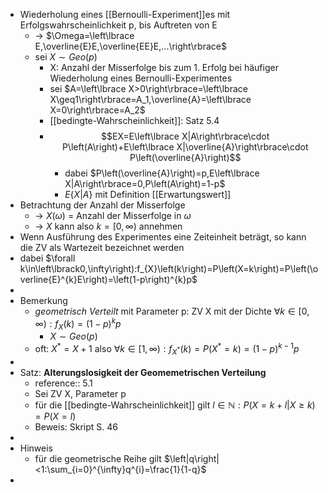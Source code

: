 - Wiederholung eines [[Bernoulli-Experiment]]es mit Erfolgswahrscheinlichkeit p, bis Auftreten von E
	- -> $\Omega=\left\lbrace E,\overline{E}E,\overline{EE}E,...\right\rbrace$
	- sei $X\sim Geo\left(p\right)$
		- X: Anzahl der Misserfolge bis zum 1. Erfolg bei häufiger Wiederholung eines Bernoulli-Experimentes
		- sei $A=\left\lbrace X>0\right\rbrace=\left\lbrace X\geq1\right\rbrace=A_1,\overline{A}=\left\lbrace X=0\right\rbrace=A_2$
		- [[bedingte-Wahrscheinlichkeit]]: Satz 5.4
		- $$EX=E\left\lbrace X|A\right\rbrace\cdot P\left(A\right)+E\left\lbrace X|\overline{A}\right\rbrace\cdot P\left(\overline{A}\right)$$
			- dabei $P\left(\overline{A}\right)=p,E\left\lbrace X|A\right\rbrace=0,P\left(A\right)=1-p$
			- $E\left\lbrace X|A\right\rbrace$ mit Definition [[Erwartungswert]]
- Betrachtung der Anzahl der Misserfolge
	- -> $X\left(\omega\right)$ = Anzahl der Misserfolge in $\omega$
	- -> $X$ kann also $k=\left\lbrack0,\infty\right)$ annehmen
- Wenn Ausführung des Experimentes eine Zeiteinheit beträgt, so kann die ZV als Wartezeit bezeichnet werden
- dabei $\forall k\in\left\lbrack0,\infty\right):f_{X}\left(k\right)=P\left(X=k\right)=P\left(\overline{E}^{k}E\right)=\left(1-p\right)^{k}p$
-
- Bemerkung
	- *geometrisch Verteilt* mit Parameter p: ZV X mit der Dichte $\forall k\in\left\lbrack0,\infty\right):f_{X}\left(k\right)=\left(1-p\right)^{k}p$
		- $X\sim Geo\left(p\right)$
	- oft: $X^{\ast}=X+1$ also $\forall k\in\left\lbrack1,\infty\right):f_{X^{\ast}}\left(k\right)=P\left(X^{\ast}=k\right)=\left(1-p\right)^{k-1}p$
-
- Satz: **Alterungslosigkeit der Geomemetrischen Verteilung**
	- reference:: 5.1
	- Sei ZV X, Parameter p
	- für die [[bedingte-Wahrscheinlichkeit]] gilt $l\in\mathbb{N}:P\left(X=k+l|X\geq k\right)=P\left(X=l\right)$
	- Beweis: Skript S. 46
-
- Hinweis
	- für die geometrische Reihe gilt $\left|q\right|<1:\sum_{i=0}^{\infty}q^{i}=\frac{1}{1-q}$
-